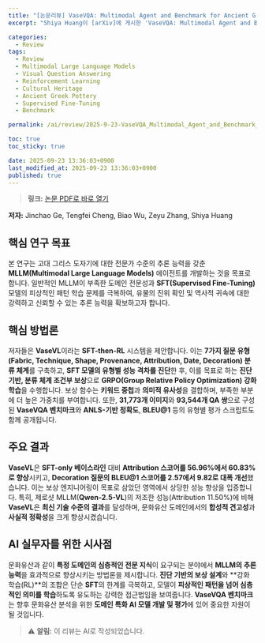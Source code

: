 ```yaml
---
title: "[논문리뷰] VaseVQA: Multimodal Agent and Benchmark for Ancient Greek Pottery"
excerpt: "Shiya Huang이 [arXiv]에 게시한 'VaseVQA: Multimodal Agent and Benchmark for Ancient Greek Pottery' 논문에 대한 자세한 리뷰입니다."

categories:
  - Review
tags:
  - Review
  - Multimodal Large Language Models
  - Visual Question Answering
  - Reinforcement Learning
  - Cultural Heritage
  - Ancient Greek Pottery
  - Supervised Fine-Tuning
  - Benchmark

permalink: /ai/review/2025-9-23-VaseVQA_Multimodal_Agent_and_Benchmark_for_Ancient_Greek_Pottery/

toc: true
toc_sticky: true

date: 2025-09-23 13:36:03+0900
last_modified_at: 2025-09-23 13:36:03+0900
published: true
---
```

> **링크:** [논문 PDF로 바로 열기](https://arxiv.org/abs/2509.17191)

**저자:** Jinchao Ge, Tengfei Cheng, Biao Wu, Zeyu Zhang, Shiya Huang



## 핵심 연구 목표
본 연구는 고대 그리스 도자기에 대한 전문가 수준의 추론 능력을 갖춘 **MLLM(Multimodal Large Language Models)** 에이전트를 개발하는 것을 목표로 합니다. 일반적인 MLLM이 부족한 도메인 전문성과 **SFT(Supervised Fine-Tuning)** 모델의 피상적인 패턴 학습 문제를 극복하여, 유물의 진위 확인 및 역사적 귀속에 대한 강력하고 신뢰할 수 있는 추론 능력을 확보하고자 합니다.

## 핵심 방법론
저자들은 **VaseVL**이라는 **SFT-then-RL** 시스템을 제안합니다. 이는 **7가지 질문 유형(Fabric, Technique, Shape, Provenance, Attribution, Date, Decoration) 분류 체계**를 구축하고, **SFT 모델의 유형별 성능 격차를 진단**한 후, 이를 목표로 하는 **진단 기반, 분류 체계 조건부 보상**으로 **GRPO(Group Relative Policy Optimization) 강화 학습**을 수행합니다. 보상 함수는 **키워드 중첩**과 **의미적 유사성**을 결합하며, 부족한 부분에 더 높은 가중치를 부여합니다. 또한, **31,773개 이미지**와 **93,544개 QA 쌍**으로 구성된 **VaseVQA 벤치마크**와 **ANLS-기반 정확도**, **BLEU@1** 등의 유형별 평가 스크립트도 함께 공개됩니다.

## 주요 결과
**VaseVL**은 **SFT-only 베이스라인** 대비 **Attribution 스코어를 56.96%에서 60.83%로 향상**시키고, **Decoration 질문의 BLEU@1 스코어를 2.57에서 9.82로 대폭 개선**했습니다. 이는 보상 엔지니어링이 목표로 삼았던 영역에서 상당한 성능 향상을 입증합니다. 특히, 제로샷 MLLM(**Qwen-2.5-VL**)의 저조한 성능(Attribution 11.50%)에 비해 **VaseVL**은 **최신 기술 수준의 결과**를 달성하며, 문화유산 도메인에서의 **합성적 견고성**과 **사실적 정확성**을 크게 향상시켰습니다.

## AI 실무자를 위한 시사점
문화유산과 같이 **특정 도메인의 심층적인 전문 지식**이 요구되는 분야에서 **MLLM의 추론 능력**을 효과적으로 향상시키는 방법론을 제시합니다. **진단 기반의 보상 설계**와 **강화 학습(RL)**의 조합은 단순 **SFT**의 한계를 극복하고, 모델이 **피상적인 패턴을 넘어 심층적인 의미를 학습**하도록 유도하는 강력한 접근법임을 보여줍니다. **VaseVQA 벤치마크**는 향후 문화유산 분석을 위한 **도메인 특화 AI 모델 개발 및 평가**에 있어 중요한 자원이 될 것입니다.

> ⚠️ **알림:** 이 리뷰는 AI로 작성되었습니다.